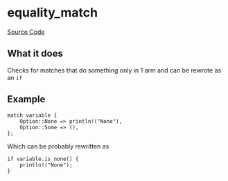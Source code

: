 # equality_match

[Source Code](https://github.com/software-mansion/cairo-lint/tree/main/crates/cairo-lint-core/src/lints/single_match.rs#L84)

## What it does

Checks for matches that do something only in 1 arm and can be rewrote as an `if`

## Example

```cairo
match variable {
    Option::None => println!("None"),
    Option::Some => (),
};
```

Which can be probably rewritten as

```cairo
if variable.is_none() {
    println!("None");
}
```